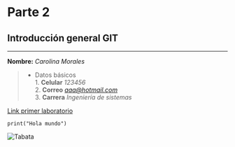 # Parte 2 

## Introducción general GIT
---
**Nombre:** *Carolina Morales*
>* Datos básicos  
    1. **Celular** *123456*\
    2. **Correo** *aaa@hotmail.com*\
    3. **Carrera** *Ingeniería de sistemas*
    
[Link primer laboratorio](https://github.com/JuanoYolo/Lab-1.git)

```
print("Hola mundo")
```

![Tabata][1]

[1]:
https://github.com/JuanoYolo/Lab-1/blob/master/Carolina%20Morales/Tabata.jpg
"Tabata"
